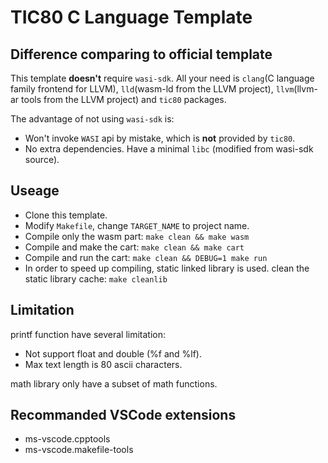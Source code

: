 # TIC80 C Language Template

## Difference comparing to official template

This template **doesn't** require `wasi-sdk`.
All your need is `clang`(C language family frontend for LLVM),
`lld`(wasm-ld from the LLVM project), `llvm`(llvm-ar tools from the LLVM project)
and `tic80` packages.

The advantage of not using `wasi-sdk` is:

* Won't invoke `WASI` api by mistake, which is **not** provided by `tic80`.
* No extra dependencies. Have a minimal `libc` (modified from wasi-sdk source).

## Useage

* Clone this template.
* Modify `Makefile`, change `TARGET_NAME` to project name.
* Compile only the wasm part: `make clean && make wasm`
* Compile and make the cart: `make clean && make cart`
* Compile and run the cart: `make clean && DEBUG=1 make run`
* In order to speed up compiling, static linked library is used.
  clean the static library cache: `make cleanlib`

## Limitation

printf function have several limitation:

* Not support float and double (%f and %lf).
* Max text length is 80 ascii characters.

math library only have a subset of math functions.

## Recommanded VSCode extensions

* ms-vscode.cpptools
* ms-vscode.makefile-tools
